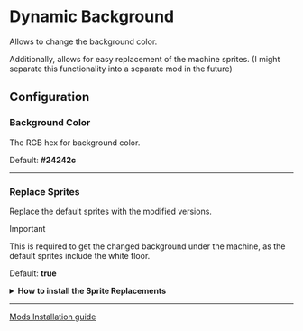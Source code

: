 # Dynamic Background

Allows to change the background color.

Additionally, allows for easy replacement of the machine sprites.
(I might separate this functionality into a separate mod in the future)

## Configuration

### Background Color

The RGB hex for background color.

Default: **#24242c**

---

### Replace Sprites

Replace the default sprites with the modified versions.

> [!IMPORTANT]
> This is required to get the changed background under the machine, as the default sprites include the white floor.

Default: **true**

<details>
<summary><b>How to install the Sprite Replacements</b></summary>

1. Download the [Sprite Replacements](https://github.com/RafalBerezin/Sixty_Four_Mods/blob/master/Dynamic_Background/dynamic_background_sprite_overrides.zip).
2. Extract the contents of this zip archive into the **mods** folder.

The folder structure should look like this:

```
mods/
├── dynamic_background.js
└── db_sprite_overrides/
    └── [.png files]
```
</details>

---

[Mods Installation guide](https://github.com/RafalBerezin/Sixty_Four_Mods?tab=readme-ov-file#how-to-install)

